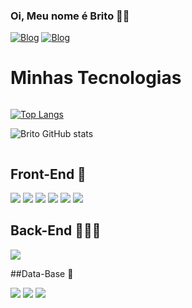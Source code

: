 
### Oi, Meu nome é Brito 🤟🏽

[![Blog](https://img.shields.io/badge/LinkedIn-0077B5?style=for-the-badge&logo=linkedin&logoColor=white)](https://www.linkedin.com/in/britodev)
[![Blog](https://img.shields.io/badge/Instagram-E4405F?style=for-the-badge&logo=instagram&logoColor=white)](https://www.instagram.com/n_britoc)

# Minhas Tecnologias 
<div style="display: inline-block">

[![Top Langs](https://github-readme-stats.vercel.app/api/top-langs/?username=NickBritoDev&layout=compact)](https://github.com/NickBritoDev/github-readme-stats)

![Brito GitHub stats](https://github-readme-stats.vercel.app/api?username=NickBritoDev&show_icons=true&theme=cobalt)

</div>



## Front-End 📱
<div>
<img src="https://img.shields.io/badge/React-20232A?style=for-the-badge&logo=react&logoColor=61DAFB"/>
<img src="https://img.shields.io/badge/React_Native-20232A?style=for-the-badge&logo=react&logoColor=61DAFB"/>
<img src="https://img.shields.io/badge/JavaScript-F7DF1E?style=for-the-badge&logo=javascript&logoColor=black"/>
<img src="https://img.shields.io/badge/TypeScript-007ACC?style=for-the-badge&logo=typescript&logoColor=white"/>
<img src="https://img.shields.io/badge/HTML5-E34F26?style=for-the-badge&logo=html5&logoColor=white"/>
<img src="https://img.shields.io/badge/CSS3-1572B6?style=for-the-badge&logo=css3&logoColor=white"/>
</div>

## Back-End 👨🏽‍💻
<div>
<img src="https://img.shields.io/badge/Node.js-43853D?style=for-the-badge&logo=node.js&logoColor=white"/>
</div>

##Data-Base 👾
<div>
<img src="https://img.shields.io/badge/SQLite-07405E?style=for-the-badge&logo=sqlite&logoColor=white"/>
<img src="https://img.shields.io/badge/MongoDB-4EA94B?style=for-the-badge&logo=mongodb&logoColor=white"/>
<img src="https://img.shields.io/badge/MySQL-00000F?style=for-the-badge&logo=mysql&logoColor=white"/>
</div>




